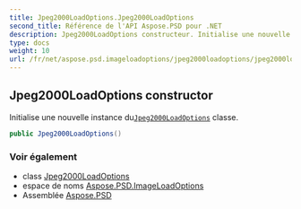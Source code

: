 ```yaml
---
title: Jpeg2000LoadOptions.Jpeg2000LoadOptions
second_title: Référence de l'API Aspose.PSD pour .NET
description: Jpeg2000LoadOptions constructeur. Initialise une nouvelle instance duJpeg2000LoadOptions classe.
type: docs
weight: 10
url: /fr/net/aspose.psd.imageloadoptions/jpeg2000loadoptions/jpeg2000loadoptions/
---
```

## Jpeg2000LoadOptions constructor

Initialise une nouvelle instance du[`Jpeg2000LoadOptions`](../) classe.

```csharp
public Jpeg2000LoadOptions()
```

### Voir également

* class [Jpeg2000LoadOptions](../)
* espace de noms [Aspose.PSD.ImageLoadOptions](../../jpeg2000loadoptions/)
* Assemblée [Aspose.PSD](../../../)


